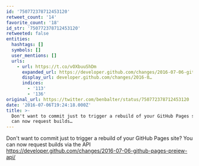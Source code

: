 ```yaml
---
id: '750772378712453120'
retweet_count: '14'
favorite_count: '18'
id_str: '750772378712453120'
retweeted: false
entities:
  hashtags: []
  symbols: []
  user_mentions: []
  urls:
    - url: https://t.co/vOXbuuShDm
      expanded_url: https://developer.github.com/changes/2016-07-06-github-pages-preiew-api/
      display_url: developer.github.com/changes/2016-0…
      indices:
        - '113'
        - '136'
original_url: https://twitter.com/benbalter/status/750772378712453120
date: '2016-07-06T19:24:18.000Z'
title: >-
  Don't want to commit just to trigger a rebuild of your GitHub Pages site? You
  can now request builds…
---
```


Don't want to commit just to trigger a rebuild of your GitHub Pages site? You can now request builds via the API https://developer.github.com/changes/2016-07-06-github-pages-preiew-api/